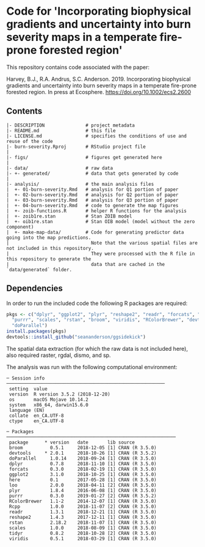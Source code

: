 # Code for 'Incorporating biophysical gradients and uncertainty into burn severity maps in a temperate fire-prone forested region'

This repository contains code associated with the paper:

Harvey, B.J., R.A. Andrus, S.C. Anderson. 2019. Incorporating biophysical
gradients and uncertainty into burn severity maps in a temperate fire-prone
forested region. In press at Ecosphere. <https://doi.org/10.1002/ecs2.2600>

## Contents

```
|- DESCRIPTION               # project metadata
|- README.md                 # this file
|- LICENSE.md                # specifies the conditions of use and reuse of the code
|- burn-severity.Rproj       # RStudio project file
|
|- figs/                     # figures get generated here
|
|- data/                     # raw data
|- +- generated/             # data that gets generated by code
|
|- analysis/                 # the main analysis files
|  +- 01-burn-severity.Rmd   # analysis for Q1 portion of paper
|  +- 02-burn-severity.Rmd   # analysis for Q2 portion of paper
|  +- 03-burn-severity.Rmd   # analysis for Q3 portion of paper
|  +- 04-burn-severity.Rmd   # code to generate the map figures
|  +- zoib-functions.R       # helper R functions for the analysis
|  +- zoib1re.stan           # Stan ZOIB model
|  +- oib1re.stan            # Stan OIB model (model without the zero component)
|  +- make-map-data/         # Code for generating predictor data going into the map predictions.
|                              Note that the various spatial files are not included in this repository.
|                              They were processed with the R file in this repository to generate the
|                              data that are cached in the `data/generated` folder.
```

## Dependencies

In order to run the included code the following R packages are required:

```r
pkgs <- c("dplyr", "ggplot2", "plyr", "reshape2", "readr", "forcats", "here",
  "purrr", "scales", "rstan", "broom", "viridis", "RColorBrewer", "devtools",
  "doParallel")
install.packages(pkgs)
devtools::install_github("seananderson/ggsidekick")
```

The spatial data extraction (for which the raw data is not included here), also
required raster, rgdal, dismo, and sp.

The analysis was run with the following computational environment:

```
─ Session info ──────────────────────────────────────────────────────────
 setting  value
 version  R version 3.5.2 (2018-12-20)
 os       macOS Mojave 10.14.2
 system   x86_64, darwin15.6.0
 language (EN)
 collate  en_CA.UTF-8
 ctype    en_CA.UTF-8

─ Packages ──────────────────────────────────────────────────────────────
 package      * version   date       lib source
 broom          0.5.1     2018-12-05 [1] CRAN (R 3.5.0)
 devtools     * 2.0.1     2018-10-26 [1] CRAN (R 3.5.2)
 doParallel     1.0.14    2018-09-24 [1] CRAN (R 3.5.0)
 dplyr          0.7.8     2018-11-10 [1] CRAN (R 3.5.0)
 forcats        0.3.0     2018-02-19 [1] CRAN (R 3.5.0)
 ggplot2        3.1.0     2018-10-25 [1] CRAN (R 3.5.0)
 here           0.1       2017-05-28 [1] CRAN (R 3.5.0)
 loo            2.0.0     2018-04-11 [2] CRAN (R 3.5.0)
 plyr           1.8.4     2016-06-08 [1] CRAN (R 3.5.0)
 purrr          0.3.0     2019-01-27 [2] CRAN (R 3.5.2)
 RColorBrewer   1.1-2     2014-12-07 [1] CRAN (R 3.5.0)
 Rcpp           1.0.0     2018-11-07 [2] CRAN (R 3.5.0)
 readr          1.3.1     2018-12-21 [1] CRAN (R 3.5.0)
 reshape2       1.4.3     2017-12-11 [1] CRAN (R 3.5.0)
 rstan          2.18.2    2018-11-07 [1] CRAN (R 3.5.0)
 scales         1.0.0     2018-08-09 [1] CRAN (R 3.5.0)
 tidyr          0.8.2     2018-10-28 [2] CRAN (R 3.5.0)
 viridis        0.5.1     2018-03-29 [1] CRAN (R 3.5.0)
```
